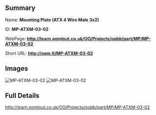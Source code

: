 

## Summary
 
Name: __Mounting Plate (ATX 4 Wire Male 3x2)__

ID: __MP-ATXM-03-02__

WebPage: __http://learn.oomlout.co.uk/OO/Projects/oobb/part/MP/MP-ATXM-03-02__

Short URL: __http://oom.lt/MP-ATXM-03-02__


## Images
![MP-ATXM-03-02](http://oomlout.com/oobb-gen/parts/MP/MP-ATXM-03-02/MP-ATXM-03-02_01_420.jpg)
![MP-ATXM-03-02](http://oomlout.com/oobb-gen/parts/MP/MP-ATXM-03-02/MP-ATXM-03-02_420.png)




## Full Details

 http://learn.oomlout.co.uk/OO/Projects/oobb/part/MP/MP-ATXM-03-02

